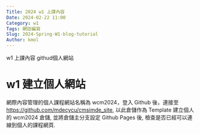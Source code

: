 ```yaml
---
Title: 2024 w1 上課內容
Date: 2024-02-22 11:00
Category: w1
Tags: 網誌編寫
Slug: 2024-Spring-W1-blog-tutorial
Author: kmol
---
```


w1 上課內容 githud個人網站

<!-- PELICAN_END_SUMMARY -->

# w1 建立個人網站
網際內容管理的個人課程網站名稱為 wcm2024，登入 Github 後，連接至 https://github.com/mdecycu/cmsimde_site, 以此倉儲作為 Template 建立個人的 wcm2024 倉儲, 並將倉儲主分支設定 Github Pages 後, 檢查是否已經可以連線到個人的課程網頁.
